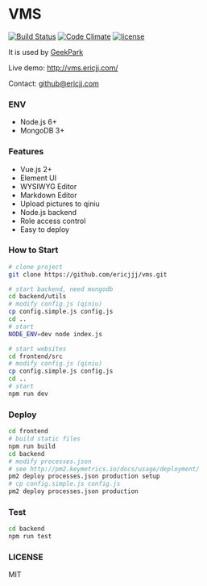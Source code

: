 # VMS
[![Build Status](https://travis-ci.org/ericjjj/vms.svg?branch=master)](https://travis-ci.org/ericjjj/vms)
[![Code Climate](https://codeclimate.com/repos/58edfcb0bab24b0265000e3b/badges/be1cc8f745e432cd57ec/gpa.svg)](https://codeclimate.com/repos/58edfcb0bab24b0265000e3b/feed)
[![license](https://img.shields.io/github/license/mashape/apistatus.svg)](LICENSE)


It is used by [GeekPark](http://geekpark.net)

Live demo: http://vms.ericjj.com/

Contact: github@ericjj.com

### ENV
* Node.js 6+
* MongoDB 3+

### Features

* Vue.js 2+
* Element UI
* WYSIWYG Editor
* Markdown Editor
* Upload pictures to qiniu
* Node.js backend
* Role access control
* Easy to deploy

### How to Start

```bash
# clone project
git clone https://github.com/ericjjj/vms.git

# start backend, need mongodb
cd backend/utils
# modify config.js (qiniu)
cp config.simple.js config.js
cd ..
# start
NODE_ENV=dev node index.js

# start websites
cd frontend/src
# modify config.js (qiniu)
cp config.simple.js config.js
cd ..
# start
npm run dev
```

### Deploy
```bash
cd frontend
# build static files
npm run build
cd backend
# modify processes.json
# see http://pm2.keymetrics.io/docs/usage/deployment/
pm2 deploy processes.json production setup
# cp config.simple.js config.js
pm2 deploy processes.json production
```


### Test
```bash
cd backend
npm run test
```


### LICENSE
MIT



